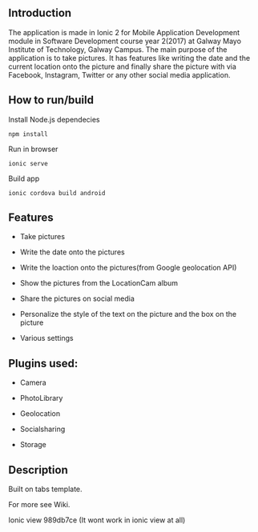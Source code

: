 ## Introduction
The application is made in Ionic 2 for  Mobile Application Development module in Software Development course year 2(2017) at Galway Mayo Institute of Technology, Galway Campus.
The main purpose of the application is to take pictures. It has features like writing the date and the current location onto the picture and finally share the picture with via Facebook, Instagram, Twitter or any other social media application.
## How to run/build
Install Node.js dependecies
``` 
npm install 
```
Run in browser
``` 
ionic serve 
```
Build app
``` 
ionic cordova build android 
```

## Features

* Take pictures

* Write the date onto the pictures

* Write the loaction onto the pictures(from Google geolocation API)

* Show the pictures from the LocationCam album

* Share the pictures on social media

* Personalize the style of the text on the picture and the box on the picture

* Various settings





## Plugins used:

* Camera

* PhotoLibrary

* Geolocation

* Socialsharing

* Storage

## Description 

Built on tabs template.

For more see Wiki.

Ionic view 989db7ce (It wont work in ionic view at all)
